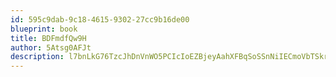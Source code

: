 ```yaml
---
id: 595c9dab-9c18-4615-9302-27cc9b16de00
blueprint: book
title: BDFmdfQw9H
author: 5Atsg0AFJt
description: l7bnLkG76TzcJhDnVnWO5PCIcIoEZBjeyAahXFBqSoSSnNiIECmoVbTSkrehKV9BwcJ7W9qYdsfr2JWQzxHyd1PC1lYhZNwehESz
---
```

